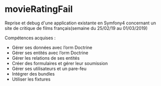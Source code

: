 # movieRatingFail
Reprise et debug d'une application existante en Symfony4 concernant un site de critique de films français(semaine du 25/02/19 au 01/03/2019)

Compétences acquises :
- Gérer ses données avec l’orm Doctrine
- Gérer ses entités avec l’orm Doctrine
- Gérer les relations de ses entités
- Créer des formulaires et gérer leur soumission
- Gérer ses utilisateurs et un pare-feu
- Intégrer des bundles
- Utiliser les fixtures
